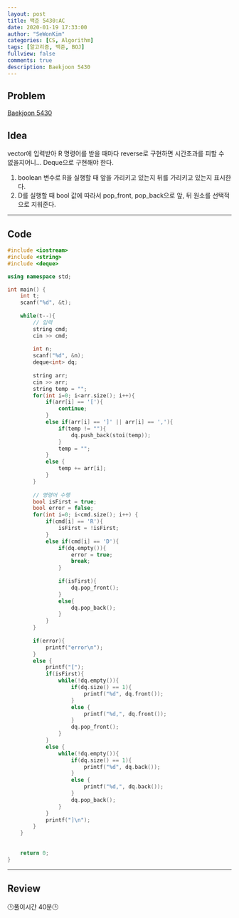 ```yaml
---
layout: post
title: 백준 5430:AC
date: 2020-01-19 17:33:00
author: "SeWonKim"
categories: [CS, Algorithm]
tags: [알고리즘, 백준, BOJ]
fullview: false
comments: true
description: Baekjoon 5430
---
```


## Problem

[Baekjoon 5430](https://www.acmicpc.net/problem/5430)


## Idea

vector에 입력받아 R 명령어를 받을 때마다 reverse로 구현하면 시간초과를 피할 수 없을지어니... Deque으로 구현해야 한다.

1. boolean 변수로 R을 실행할 때 앞을 가리키고 있는지 뒤를 가리키고 있는지 표시한다.
2. D를 실행할 때 bool 값에 따라서 pop_front, pop_back으로 앞, 뒤 원소를 선택적으로 지워준다.

---

## Code
```cpp
#include <iostream>
#include <string>
#include <deque>

using namespace std;

int main() {
	int t;
	scanf("%d", &t);
	
	while(t--){
		// 입력 
		string cmd;
		cin >> cmd;
		
		int n;
		scanf("%d", &n);
		deque<int> dq;
		
		string arr;
		cin >> arr;
		string temp = "";
		for(int i=0; i<arr.size(); i++){
			if(arr[i] == '['){
				continue;
			}
			else if(arr[i] == ']' || arr[i] == ','){
				if(temp != ""){
					dq.push_back(stoi(temp));
				}
				temp = "";
			}
			else {
				temp += arr[i];
			}
		}
		
		// 명령어 수행
		bool isFirst = true;
		bool error = false;
		for(int i=0; i<cmd.size(); i++) {
			if(cmd[i] == 'R'){
				isFirst = !isFirst;
			}
			else if(cmd[i] == 'D'){
				if(dq.empty()){
					error = true;
					break;
				}
				
				if(isFirst){
					dq.pop_front();
				}
				else{
					dq.pop_back();
				}
			}
		}
		
		if(error){
			printf("error\n");
		}
		else {
			printf("[");
			if(isFirst){
				while(!dq.empty()){
					if(dq.size() == 1){
						printf("%d", dq.front());
					}
					else {
						printf("%d,", dq.front());
					}
					dq.pop_front();
				}
			}
			else {
				while(!dq.empty()){
					if(dq.size() == 1){
						printf("%d", dq.back());
					}
					else {
						printf("%d,", dq.back());
					}
					dq.pop_back();
				}
			}
			printf("]\n");
		}
	}
	
	
	return 0;
}
```
---

## Review
🕒풀이시간 40분🕒 
